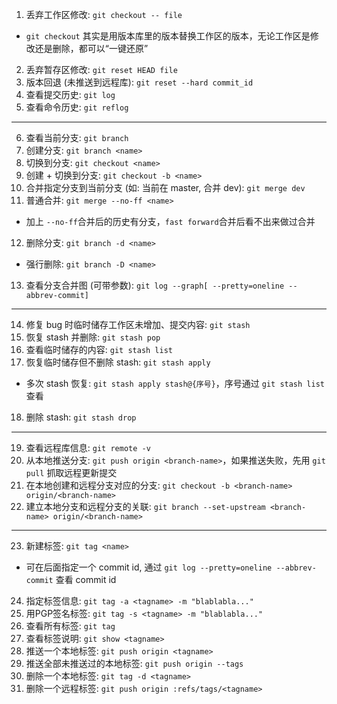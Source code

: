 
1. 丢弃工作区修改: `git checkout -- file`
- `git checkout` 其实是用版本库里的版本替换工作区的版本，无论工作区是修改还是删除，都可以“一键还原”
2. 丢弃暂存区修改: `git reset HEAD file`
3. 版本回退 (未推送到远程库): `git reset --hard commit_id`
4. 查看提交历史: `git log`
5. 查看命令历史: `git reflog`

---

6. 查看当前分支: `git branch`
7. 创建分支: `git branch <name>`
8. 切换到分支: `git checkout <name>`
9. 创建 + 切换到分支: `git checkout -b <name>`
10. 合并指定分支到当前分支 (如: 当前在 master, 合并 dev): `git merge dev`
11. 普通合并: `git merge --no-ff <name>`
- 加上 `--no-ff`合并后的历史有分支，`fast forward`合并后看不出来做过合并
12. 删除分支: `git branch -d <name>`
- 强行删除: `git branch -D <name>`
13. 查看分支合并图 (可带参数): `git log --graph[ --pretty=oneline --abbrev-commit]`

---

14. 修复 bug 时临时储存工作区未增加、提交内容: `git stash`
15. 恢复 stash 并删除: `git stash pop`
16. 查看临时储存的内容: `git stash list`
17. 恢复临时储存但不删除 stash: `git stash apply`
- 多次 stash 恢复: `git stash apply stash@{序号}`，序号通过 `git stash list` 查看
18. 删除 stash: `git stash drop`

---

19. 查看远程库信息: `git remote -v`
20. 从本地推送分支: `git push origin <branch-name>`，如果推送失败，先用 `git pull` 抓取远程更新提交
21. 在本地创建和远程分支对应的分支: `git checkout -b <branch-name> origin/<branch-name>`
22. 建立本地分支和远程分支的关联: `git branch --set-upstream <branch-name> origin/<branch-name>`

---

23. 新建标签: `git tag <name>`
- 可在后面指定一个 commit id, 通过 `git log --pretty=oneline --abbrev-commit` 查看 commit id
24. 指定标签信息: `git tag -a <tagname> -m "blablabla..."`
25. 用PGP签名标签: `git tag -s <tagname> -m "blablabla..."`
26. 查看所有标签: `git tag`
27. 查看标签说明: `git show <tagname>`
28. 推送一个本地标签: `git push origin <tagname>`
29. 推送全部未推送过的本地标签: `git push origin --tags`
30. 删除一个本地标签: `git tag -d <tagname>`
31. 删除一个远程标签: `git push origin :refs/tags/<tagname>`
